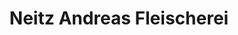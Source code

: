 ---
title: "Neitz Andreas Fleischerei"
url: /diepenau/neitz-andreas-fleischerei/
shop: Lebensmittel
---